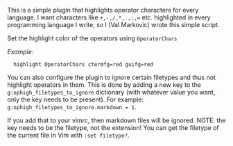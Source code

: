 This is a simple plugin that highlights operator characters for every language.
I want characters like `+,-,/,*,.,:,=` etc. highlighted in every programming
language I write, so I (Val Markovic) wrote this simple script.

Set the highlight color of the operators using `OperatorChars`

_Example:_
```
  highlight OperatorChars ctermfg=red guifg=red 
```

You can also configure the plugin to ignore certain filetypes and thus not
highlight operators in them. This is done by adding a new key to the
`g:ophigh_filetypes_to_ignore` dictionary (with whatever value you want, only
the key needs to be present). For example:
`g:ophigh_filetypes_to_ignore.markdown = 1`.

If you add that to your vimrc, then markdown files will be ignored. NOTE: the
key needs to be the filetype, not the extension! You can get the filetype of the
current file in Vim with `:set filetype?`.

